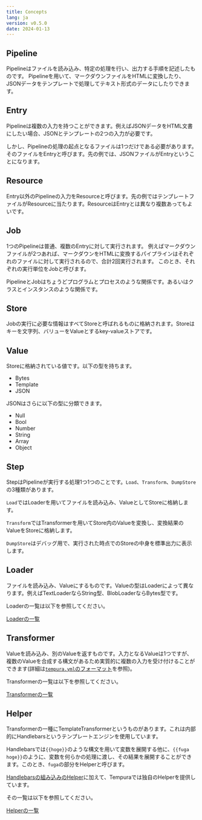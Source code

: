 ```yaml
---
title: Concepts
lang: ja
version: v0.5.0
date: 2024-01-13
---
```


## Pipeline

Pipelineはファイルを読み込み、特定の処理を行い、出力する手順を記述したものです。
Pipelineを用いて、マークダウンファイルをHTMLに変換したり、JSONデータをテンプレートで処理してテキスト形式のデータにしたりできます。

## Entry

Pipelineは複数の入力を持つことができます。例えばJSONデータをHTML文書にしたい場合、JSONとテンプレートの2つの入力が必要です。

しかし、Pipelineの処理の起点となるファイルは1つだけである必要があります。そのファイルをEntryと呼びます。先の例では、JSONファイルがEntryということになります。

## Resource

Entry以外のPipelineの入力をResourceと呼びます。先の例ではテンプレートファイルがResourceに当たります。ResourceはEntryとは異なり複数あってもよいです。

## Job

1つのPipelineは普通、複数のEntryに対して実行されます。
例えばマークダウンファイルが2つあれば、マークダウンをHTMLに変換するパイプラインはそれぞれのファイルに対して実行されるので、合計2回実行されます。
このとき、それぞれの実行単位をJobと呼びます。

PipelineとJobはちょうどプログラムとプロセスのような関係です。あるいはクラスとインスタンスのような関係です。

## Store

Jobの実行に必要な情報はすべてStoreと呼ばれるものに格納されます。Storeはキーを文字列、バリューをValueとするkey-valueストアです。

## Value

Storeに格納されている値です。以下の型を持ちます。

- Bytes
- Template
- JSON

JSONはさらに以下の型に分類できます。

- Null
- Bool
- Number
- String
- Array
- Object

## Step

StepはPipelineが実行する処理1つ1つのことです。`Load`、`Transform`、`DumpStore`の3種類があります。

`Load`ではLoaderを用いてファイルを読み込み、ValueとしてStoreに格納します。

`Transform`ではTransformerを用いてStore内のValueを変換し、変換結果のValueをStoreに格納します。

`DumpStore`はデバッグ用で、実行された時点でのStoreの中身を標準出力に表示します。

## Loader

ファイルを読み込み、Valueにするものです。Valueの型はLoaderによって異なります。例えばTextLoaderならString型、BlobLoaderならBytes型です。

Loaderの一覧は以下を参照してください。

[Loaderの一覧](/tempura-doc/ja/api/loaders/)

## Transformer

Valueを読み込み、別のValueを返すものです。入力となるValueは1つですが、複数のValueを合成する構文があるため実質的に複数の入力を受け付けることができます(詳細は[`tempura.yml`のフォーマット](/tempura-doc/ja/api/tempura-yml/)を参照)。

Transformerの一覧は以下を参照してください。

[Transformerの一覧](/tempura-doc/ja/api/transformers/)

## Helper

Transformerの一種にTemplateTransformerというものがあります。これは内部的にHandlebarsというテンプレートエンジンを使用しています。

Handlebarsでは`{{hoge}}`のような構文を用いて変数を展開する他に、`{{fuga hoge}}`のように、変数を何らかの処理に渡し、その結果を展開することができます。このとき、`fuga`の部分をHelperと呼びます。

[Handlebarsの組み込みのHelper](https://handlebarsjs.com/guide/builtin-helpers.html)に加えて、Tempuraでは独自のHelperを提供しています。

その一覧は以下を参照してください。

[Helperの一覧](/tempura-doc/ja/api/helpers/)
